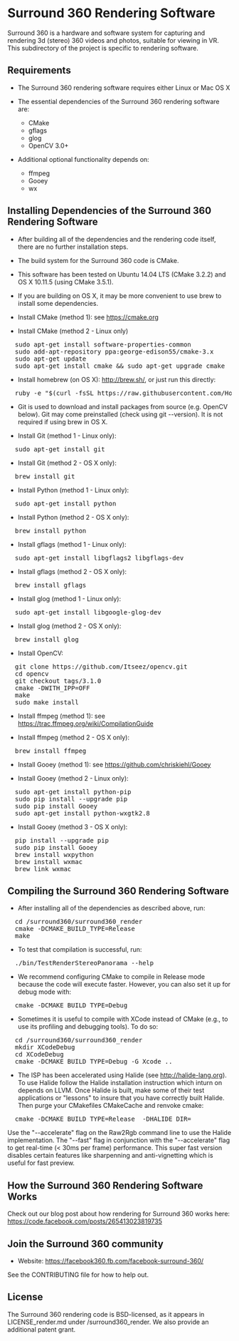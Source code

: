 # Surround 360 Rendering Software

Surround 360 is a hardware and software system for capturing and rendering 3d (stereo) 360 videos and photos, suitable for viewing in VR. This subdirectory of the project is specific to rendering software.

## Requirements

* The Surround 360 rendering software requires either Linux or Mac OS X

* The essential dependencies of the Surround 360 rendering software are:
  * CMake
  * gflags
  * glog
  * OpenCV 3.0+

* Additional optional functionality depends on:
  * ffmpeg
  * Gooey
  * wx

## Installing Dependencies of the Surround 360 Rendering Software

* After building all of the dependencies and the rendering code itself, there are no further installation steps.

* The build system for the Surround 360 code is CMake.

* This software has been tested on Ubuntu 14.04 LTS (CMake 3.2.2) and OS X 10.11.5 (using CMake 3.5.1).

* If you are building on OS X, it may be more convenient to use brew to install some dependencies.

* Install CMake (method 1):
  see https://cmake.org

* Install CMake (method 2 - Linux only)
<pre>
  sudo apt-get install software-properties-common
  sudo add-apt-repository ppa:george-edison55/cmake-3.x
  sudo apt-get update
  sudo apt-get install cmake && sudo apt-get upgrade cmake
</pre>

* Install homebrew (on OS X):
  http://brew.sh/, or just run this directly:
<pre>
  ruby -e "$(curl -fsSL https://raw.githubusercontent.com/Homebrew/install/master/install)"
</pre>

* Git is used to download and install packages from source (e.g. OpenCV below). Git may come preinstalled (check using git --version). It is not required if using brew in OS X.

* Install Git (method 1 - Linux only):
<pre>
  sudo apt-get install git
</pre>

* Install Git (method 2 - OS X only):
<pre>
  brew install git
</pre>

* Install Python (method 1 - Linux only):
<pre>
  sudo apt-get install python
</pre>

* Install Python (method 2 - OS X only):
<pre>
  brew install python
</pre>

* Install gflags (method 1 - Linux only):
<pre>
  sudo apt-get install libgflags2 libgflags-dev
</pre>

* Install gflags (method 2 - OS X only):
<pre>
  brew install gflags
</pre>

* Install glog (method 1 - Linux only):
<pre>
  sudo apt-get install libgoogle-glog-dev
</pre>

* Install glog (method 2 - OS X only):
<pre>
  brew install glog
</pre>

* Install OpenCV:
<pre>
  git clone https://github.com/Itseez/opencv.git
  cd opencv
  git checkout tags/3.1.0
  cmake -DWITH_IPP=OFF
  make
  sudo make install
</pre>

* Install ffmpeg (method 1):
  see https://trac.ffmpeg.org/wiki/CompilationGuide

* Install ffmpeg (method 2 - OS X only):
<pre>
  brew install ffmpeg
</pre>

* Install Gooey (method 1):
  see https://github.com/chriskiehl/Gooey

* Install Gooey (method 2 - Linux only):
<pre>
  sudo apt-get install python-pip
  sudo pip install --upgrade pip
  sudo pip install Gooey
  sudo apt-get install python-wxgtk2.8
</pre>

* Install Gooey (method 3 - OS X only):
<pre>
  pip install --upgrade pip
  sudo pip install Gooey
  brew install wxpython
  brew install wxmac
  brew link wxmac
</pre>

## Compiling the Surround 360 Rendering Software

* After installing all of the dependencies as described above, run:
<pre>
  cd <install path>/surround360/surround360_render
  cmake -DCMAKE_BUILD_TYPE=Release
  make
</pre>

* To test that compilation is successful, run:
<pre>
  ./bin/TestRenderStereoPanorama --help
</pre>

* We recommend configuring CMake to compile in Release mode because the code will execute faster. However, you can also set it up for debug mode with:
<pre>
  cmake -DCMAKE_BUILD_TYPE=Debug
</pre>

* Sometimes it is useful to compile with XCode instead of CMake (e.g., to use its profiling and debugging tools). To do so:
<pre>
  cd <install path>/surround360/surround360_render
  mkdir XCodeDebug
  cd XCodeDebug
  cmake -DCMAKE_BUILD_TYPE=Debug -G Xcode ..
</pre>

* The ISP has been accelerated using Halide (see http://halide-lang.org).  To use Halide follow the Halide installation instruction which inturn on depends on LLVM. Once Halide is built, make some of their test applications or "lessons" to insure that you have correctly built Halide. Then purge your CMakefiles CMakeCache and renvoke cmake:
<pre>
  cmake -DCMAKE_BUILD_TYPE=Release  -DHALIDE_DIR=<path to halide dir>
</pre>

Use the "--accelerate" flag on the Raw2Rgb command line to use the Halide implementation.  The "--fast" flag in conjunction with the "--accelerate" flag to get real-time (< 30ms per frame) performance.  This super fast version disables certain features like sharpenning and anti-vignetting which is useful for fast preview.

## How the Surround 360 Rendering Software Works

Check out our blog post about how rendering for Surround 360 works here:
https://code.facebook.com/posts/265413023819735


## Join the Surround 360 community

* Website: https://facebook360.fb.com/facebook-surround-360/

See the CONTRIBUTING file for how to help out.

## License

The Surround 360 rendering code is BSD-licensed, as it appears in LICENSE_render.md under /surround360_render. We also provide an additional patent grant.
